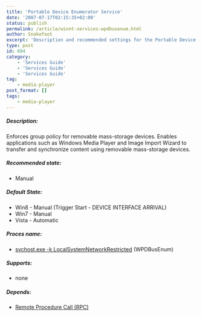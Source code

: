 ```yaml
---
title: 'Portable Device Enumerator Service'
date: '2007-07-17T02:15:35+02:00'
status: publish
permalink: /article/winnt-services-wpdbusenum.html
author: Snakefoot
excerpt: 'Description and recommended settings for the Portable Device Enumerator Service.'
type: post
id: 694
category:
    - 'Services Guide'
    - 'Services Guide'
    - 'Services Guide'
tag:
    - media-player
post_format: []
tags:
    - media-player
---
```

##### Description:

 Enforces group policy for removable mass-storage devices. Enables applications such as Windows Media Player and Image Import Wizard to transfer and synchronize content using removable mass-storage devices.

##### Recommended state:

- Manual

##### Default State:

- Win8 - Manual (Trigger Start - DEVICE INTERFACE ARRIVAL)
- Win7 - Manual
- Vista - Automatic

##### Proces name:

- [svchost.exe -k LocalSystemNetworkRestricted](/article/winnt-services-wrapper.html) (WPDBusEnum)

##### Supports:

- none

##### Depends:

- [Remote Procedure Call (RPC)](/article/winnt-services-rpcss.html)